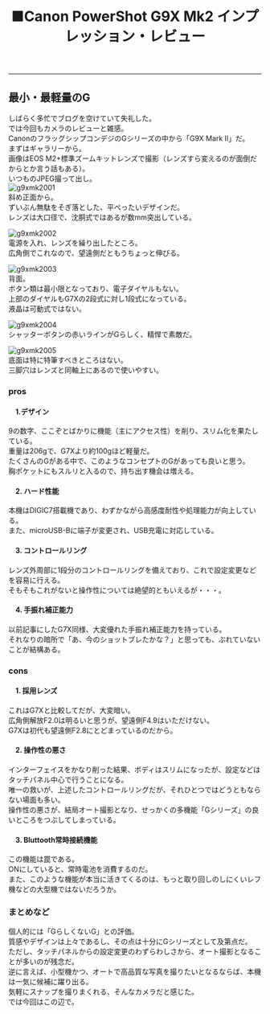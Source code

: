 ﻿---
layout: post
title: ■Canon PowerShot G9X Mk2 インプレッション・レビュー
---
---

## **最小・最軽量のG**
しばらく多忙でブログを空けていて失礼した。  
では今回もカメラのレビューと雑感。  
CanonのフラッグシップコンデジのGシリーズの中から「G9X Mark II」だ。  
まずはギャラリーから。  
画像はEOS M2+標準ズームキットレンズで撮影（レンズすら変えるのが面倒だからとか言う話もある）。  
いつものJPEG撮って出し。  
![g9xmk2001](https://beni2nd.github.io/images/g9xmk2001.jpg)  
斜め正面から。  
ずいぶん無駄をそぎ落とした、平ぺったいデザインだ。  
レンズは大口径で、沈胴式ではあるが数mm突出している。  

![g9xmk2002](https://beni2nd.github.io/images/g9xmk2002.jpg)  
電源を入れ、レンズを繰り出したところ。  
広角側でこれなので、望遠側だともうちょっと伸びる。  

![g9xmk2003](https://beni2nd.github.io/images/g9xmk2003.jpg)  
背面。  
ボタン類は最小限となっており、電子ダイヤルもない。  
上部のダイヤルもG7Xの2段式に対し1段式になっている。  
液晶は可動式ではない。   

![g9xmk2004](https://beni2nd.github.io/images/g9xmk2004.jpg)  
シャッターボタンの赤いラインがGらしく、精悍で素敵だ。  

![g9xmk2005](https://beni2nd.github.io/images/g9xmk2005.jpg)  
底面は特に特筆すべきところはない。  
三脚穴はレンズと同軸上にあるので使いやすい。  


### **pros**

#### 　1.デザイン
9の数字、ここぞとばかりに機能（主にアクセス性）を削り、スリム化を果たしている。  
重量は206gで、G7Xより約100gほど軽量だ。  
たくさんのGがある中で、このようなコンセプトのGがあっても良いと思う。  
胸ポケットにもスルリと入るので、持ち出す機会は増える。    

#### 　2. ハード性能
本機はDIGIC7搭載機であり、わずかながら高感度耐性や処理能力が向上している。  
また、microUSB-Bに端子が変更され、USB充電に対応している。  

#### 　3. コントロールリング
レンズ外周部に1段分のコントロールリングを備えており、これで設定変更などを容易に行える。  
そもそもこれがないと操作性については絶望的ともいえるが・・・。  

#### 　4. 手振れ補正能力
以前記事にしたG7X同様、大変優れた手振れ補正能力を持っている。  
それなりの暗所で「あ、今のショットブレたかな？」と思っても、ぶれていないことが結構ある。  


### **cons**

#### 　1. 採用レンズ
これはG7Xと比較してだが、大変暗い。  
広角側解放F2.0は明るいと思うが、望遠側F4.9はいただけない。  
G7Xは初代も望遠側F2.8にとどまっているのだから。  

#### 　2. 操作性の悪さ
インターフェイスをかなり削った結果、ボディはスリムになったが、設定などはタッチパネル中心で行うことになる。  
唯一の救いが、上述したコントロールリングだが、それひとつではどうともならない場面も多い。  
操作性の悪さが、結局オート撮影となり、せっかくの多機能「Gシリーズ」の良いところをつぶしてしまっている。

#### 　3. Bluttooth常時接続機能
この機能は罠である。  
ONにしていると、常時電池を消費するのだ。  
また、このような機能が本当に活きてくるのは、もっと取り回しのしにくいレフ機などの大型機ではないだろうか。  


### **まとめなど**

個人的には「GらしくないG」との評価。  
質感やデザインは上々であるし、その点は十分にGシリーズとして及第点だ。  
ただし、タッチパネルからの設定変更のわずらわしさから、オート撮影となることが多いのが残念だ。  
逆に言えば、小型機かつ、オートで高品質な写真を撮りたいとなるならば、本機は一気に候補に躍り出る。  
気軽にスナップを撮りまくれる、そんなカメラだと感じた。  
では今回はこの辺で。
